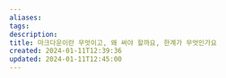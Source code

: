 ```yaml
---
aliases: 
tags: 
description:
title: 마크다운이란 무엇이고, 왜 써야 할까요, 한계가 무엇인가요
created: 2024-01-11T12:39:36
updated: 2024-01-11T12:45:00
---
```

